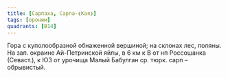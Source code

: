 ```yaml
---
title: [Сарпаха, Сарпа-❮Кая❯]
tags: [ороним]
quadrants: [В14]
---
```


Гора с куполообразной обнаженной вершиной; на склонах лес, поляны. На зап.
окраине Ай-Петринской яйлы, в 6 км к В от нп Россошанка (Севаст.), к ЮЗ от
урочища Малый Бабулган ср. тюрк. сарп – обрывистый.
